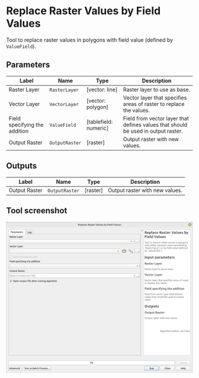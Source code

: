 # Replace Raster Values by Field Values

Tool to replace raster values in polygons with field value (defined by `ValueField`). 

## Parameters

| Label                         | Name           | Type                  | Description                                                                       |
| ----------------------------- | -------------- | --------------------- | --------------------------------------------------------------------------------- |
| Raster Layer                  | `RasterLayer`  | [vector: line]        | Raster layer to use as base.                                                      |
| Vector Layer                  | `VectorLayer`  | [vector: polygon]     | Vector layer that specifies areas of raster to replace the values.                |
| Field specifying the addition | `ValueField`   | [tablefield: numeric] | Field from vector layer that defines values that should be used in output raster. |
| Output Raster                 | `OutputRaster` | [raster]              | Output raster with new values.                                                    |

## Outputs

| Label         | Name           | Type     | Description                    |
| ------------- | -------------- | -------- | ------------------------------ |
| Output Raster | `OutputRaster` | [raster] | Output raster with new values. |

## Tool screenshot

![Replace Raster Values by Field Values](../../images/tool_replace_raster_values_by_field.png)
	